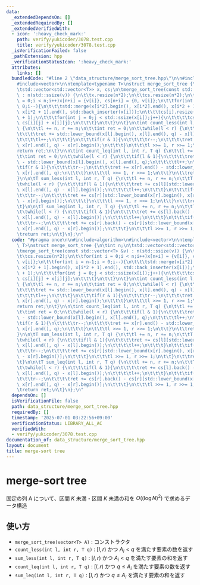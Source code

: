 ```yaml
---
data:
  _extendedDependsOn: []
  _extendedRequiredBy: []
  _extendedVerifiedWith:
  - icon: ':heavy_check_mark:'
    path: verify/yukicoder/3078.test.cpp
    title: verify/yukicoder/3078.test.cpp
  _isVerificationFailed: false
  _pathExtension: hpp
  _verificationStatusIcon: ':heavy_check_mark:'
  attributes:
    links: []
  bundledCode: "#line 2 \"data_structure/merge_sort_tree.hpp\"\n\n#include<algorithm>\n\
    #include<vector>\n\ntemplate<typename T>\nstruct merge_sort_tree {\n\tint n;\n\
    \tstd::vector<std::vector<T>> x, cs;\n\tmerge_sort_tree(const std::vector<T> &v)\
    \ : n(std::ssize(v)) {\n\t\tx.resize(n*2);\n\t\tcs.resize(n*2);\n\t\tfor(int i\
    \ = 0;i < n;i++)x[n+i] = {v[i]}, cs[n+i] = {0, v[i]};\n\t\tfor(int i = n-1;i >\
    \ 0;i--){\n\t\t\tstd::merge(x[i*2].begin(), x[i*2].end(), x[i*2 + 1].begin(),\
    \ x[i*2 + 1].end(), std::back_inserter(x[i]));\n\t\t\tcs[i].resize(std::ssize(x[i])\
    \ + 1);\n\t\t\tfor(int j = 0;j < std::ssize(x[i]);j++){\n\t\t\t\tcs[i][j+1] +=\
    \ cs[i][j] + x[i][j];\n\t\t\t}\n\t\t}\n\t}\n\tint count_less(int l, int r, T q)\
    \ {\n\t\tl += n, r += n;\n\t\tint ret = 0;\n\t\twhile(l < r) {\n\t\t\tif(l & 1){\n\
    \t\t\t\tret += std::lower_bound(x[l].begin(), x[l].end(), q) - x[l].begin();\n\
    \t\t\t\tl++;\n\t\t\t}\n\t\t\tif(r & 1){\n\t\t\t\tr--;\n\t\t\t\tret += std::lower_bound(x[r].begin(),\
    \ x[r].end(), q) - x[r].begin();\n\t\t\t}\n\t\t\tl >>= 1, r >>= 1;\n\t\t}\n\t\t\
    return ret;\n\t}\n\n\tint count_leq(int l, int r, T q) {\n\t\tl += n, r += n;\n\
    \t\tint ret = 0;\n\t\twhile(l < r) {\n\t\t\tif(l & 1){\n\t\t\t\tret += x[l].end()\
    \ - std::lower_bound(x[l].begin(), x[l].end(), q);\n\t\t\t\tl++;\n\t\t\t}\n\t\t\
    \tif(r & 1){\n\t\t\t\tr--;\n\t\t\t\tret += x[r].end() - std::lower_bound(x[r].begin(),\
    \ x[r].end(), q);\n\t\t\t}\n\t\t\tl >>= 1, r >>= 1;\n\t\t}\n\t\treturn ret;\n\t\
    }\n\n\tT sum_less(int l, int r, T q) {\n\t\tl += n, r += n;\n\t\tT ret = 0;\n\t\
    \twhile(l < r) {\n\t\t\tif(l & 1){\n\t\t\t\tret += cs[l][std::lower_bound(x[l].begin(),\
    \ x[l].end(), q) - x[l].begin()];\n\t\t\t\tl++;\n\t\t\t}\n\t\t\tif(r & 1){\n\t\
    \t\t\tr--;\n\t\t\t\tret += cs[r][std::lower_bound(x[r].begin(), x[r].end(), q)\
    \ - x[r].begin()];\n\t\t\t}\n\t\t\tl >>= 1, r >>= 1;\n\t\t}\n\t\treturn ret;\n\
    \t}\n\n\tT sum_leq(int l, int r, T q) {\n\t\tl += n, r += n;\n\t\tT ret = 0;\n\
    \t\twhile(l < r) {\n\t\t\tif(l & 1){\n\t\t\t\tret += cs[l].back() - cs[l][std::lower_bound(x[l].begin(),\
    \ x[l].end(), q) - x[l].begin()];\n\t\t\t\tl++;\n\t\t\t}\n\t\t\tif(r & 1){\n\t\
    \t\t\tr--;\n\t\t\t\tret += cs[r].back() - cs[r][std::lower_bound(x[r].begin(),\
    \ x[r].end(), q) - x[r].begin()];\n\t\t\t}\n\t\t\tl >>= 1, r >>= 1;\n\t\t}\n\t\
    \treturn ret;\n\t}\n};\n"
  code: "#pragma once\n\n#include<algorithm>\n#include<vector>\n\ntemplate<typename\
    \ T>\nstruct merge_sort_tree {\n\tint n;\n\tstd::vector<std::vector<T>> x, cs;\n\
    \tmerge_sort_tree(const std::vector<T> &v) : n(std::ssize(v)) {\n\t\tx.resize(n*2);\n\
    \t\tcs.resize(n*2);\n\t\tfor(int i = 0;i < n;i++)x[n+i] = {v[i]}, cs[n+i] = {0,\
    \ v[i]};\n\t\tfor(int i = n-1;i > 0;i--){\n\t\t\tstd::merge(x[i*2].begin(), x[i*2].end(),\
    \ x[i*2 + 1].begin(), x[i*2 + 1].end(), std::back_inserter(x[i]));\n\t\t\tcs[i].resize(std::ssize(x[i])\
    \ + 1);\n\t\t\tfor(int j = 0;j < std::ssize(x[i]);j++){\n\t\t\t\tcs[i][j+1] +=\
    \ cs[i][j] + x[i][j];\n\t\t\t}\n\t\t}\n\t}\n\tint count_less(int l, int r, T q)\
    \ {\n\t\tl += n, r += n;\n\t\tint ret = 0;\n\t\twhile(l < r) {\n\t\t\tif(l & 1){\n\
    \t\t\t\tret += std::lower_bound(x[l].begin(), x[l].end(), q) - x[l].begin();\n\
    \t\t\t\tl++;\n\t\t\t}\n\t\t\tif(r & 1){\n\t\t\t\tr--;\n\t\t\t\tret += std::lower_bound(x[r].begin(),\
    \ x[r].end(), q) - x[r].begin();\n\t\t\t}\n\t\t\tl >>= 1, r >>= 1;\n\t\t}\n\t\t\
    return ret;\n\t}\n\n\tint count_leq(int l, int r, T q) {\n\t\tl += n, r += n;\n\
    \t\tint ret = 0;\n\t\twhile(l < r) {\n\t\t\tif(l & 1){\n\t\t\t\tret += x[l].end()\
    \ - std::lower_bound(x[l].begin(), x[l].end(), q);\n\t\t\t\tl++;\n\t\t\t}\n\t\t\
    \tif(r & 1){\n\t\t\t\tr--;\n\t\t\t\tret += x[r].end() - std::lower_bound(x[r].begin(),\
    \ x[r].end(), q);\n\t\t\t}\n\t\t\tl >>= 1, r >>= 1;\n\t\t}\n\t\treturn ret;\n\t\
    }\n\n\tT sum_less(int l, int r, T q) {\n\t\tl += n, r += n;\n\t\tT ret = 0;\n\t\
    \twhile(l < r) {\n\t\t\tif(l & 1){\n\t\t\t\tret += cs[l][std::lower_bound(x[l].begin(),\
    \ x[l].end(), q) - x[l].begin()];\n\t\t\t\tl++;\n\t\t\t}\n\t\t\tif(r & 1){\n\t\
    \t\t\tr--;\n\t\t\t\tret += cs[r][std::lower_bound(x[r].begin(), x[r].end(), q)\
    \ - x[r].begin()];\n\t\t\t}\n\t\t\tl >>= 1, r >>= 1;\n\t\t}\n\t\treturn ret;\n\
    \t}\n\n\tT sum_leq(int l, int r, T q) {\n\t\tl += n, r += n;\n\t\tT ret = 0;\n\
    \t\twhile(l < r) {\n\t\t\tif(l & 1){\n\t\t\t\tret += cs[l].back() - cs[l][std::lower_bound(x[l].begin(),\
    \ x[l].end(), q) - x[l].begin()];\n\t\t\t\tl++;\n\t\t\t}\n\t\t\tif(r & 1){\n\t\
    \t\t\tr--;\n\t\t\t\tret += cs[r].back() - cs[r][std::lower_bound(x[r].begin(),\
    \ x[r].end(), q) - x[r].begin()];\n\t\t\t}\n\t\t\tl >>= 1, r >>= 1;\n\t\t}\n\t\
    \treturn ret;\n\t}\n};\n"
  dependsOn: []
  isVerificationFile: false
  path: data_structure/merge_sort_tree.hpp
  requiredBy: []
  timestamp: '2025-07-01 03:22:56+09:00'
  verificationStatus: LIBRARY_ALL_AC
  verifiedWith:
  - verify/yukicoder/3078.test.cpp
documentation_of: data_structure/merge_sort_tree.hpp
layout: document
title: merge-sort tree
---
```


# merge-sort tree

固定の列 A について、区間 $K$ 未満・区間 $K$ 未満の和を $O((\log{N})^2)$ で求めるデータ構造

## 使い方

- ``merge_sort_tree(vector<T> A)`` : コンストラクタ
- ``count_less(int l, int r, T q)`` : $[l, r)$ かつ $A_i < q$ を満たす要素の数を返す
- ``sum_less(int l, int r, T q)`` : $[l, r)$ かつ $A_i < q$ を満たす要素の和を返す
- ``count_leq(int l, int r, T q)`` : $[l, r)$ かつ $q \leq A_i$ を満たす要素の数を返す
- ``sum_leq(int l, int r, T q)`` : $[l, r)$ かつ $q \leq A_i$ を満たす要素の和を返す
